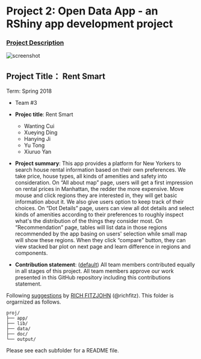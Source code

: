 # Project 2: Open Data App - an RShiny app development project

### [Project Description](doc/project2_desc.md)

![screenshot](doc/screenshot.jpg)



## Project Title： Rent Smart
Term: Spring 2018

+ Team #3
+ **Projec title**: Rent Smart
	+ Wanting Cui
	+ Xueying Ding
	+ Hanying Ji
	+ Yu Tong
	+ Xiuruo Yan

+ **Project summary**: 
This app provides a platform for New Yorkers to search house rental information based on their own preferences. We take price, house types, all kinds of amenities and safety into consideration.
On “All about map” page, users will get a first impression on rental prices in Manhattan, the redder the more expensive. Move mouse and click regions they are interested in, they will get basic information about it. We also give users option to keep track of their choices. 
On “Dot Details” page, users can view all dot details and select kinds of amenities according to their preferences to roughly inspect what's the distribution of the things they consider most. 
On “Recommendation” page, tables will list data in those regions recommended by the app basing on users' selection while small map will show these regions. When they click “compare” button, they can view stacked bar plot on next page and learn difference in regions and components.


+ **Contribution statement**: ([default](doc/a_note_on_contributions.md)) All team members contributed equally in all stages of this project. All team members approve our work presented in this GitHub repository including this contributions statement. 

Following [suggestions](http://nicercode.github.io/blog/2013-04-05-projects/) by [RICH FITZJOHN](http://nicercode.github.io/about/#Team) (@richfitz). This folder is orgarnized as follows.

```
proj/
├── app/
├── lib/
├── data/
├── doc/
└── output/
```

Please see each subfolder for a README file.

